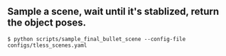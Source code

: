 ## Sample a scene, wait until it's stablized, return the object poses.
```
$ python scripts/sample_final_bullet_scene --config-file configs/tless_scenes.yaml
```

<!-- bulletwrapper
=============

**bulletwrapper is a set of extensions to pybullet (https://pybullet.org/). It includes interface classes and utility functions.**

Interface
---------

bulletwrapper provides openai-gym style interface of pybullet.

```python
sim = BulletSimulator()
sim.reset()

while True:
    sim.step()
```

bulletwrapper uses various hooks for adding dynamic components and cameras.

```python
r2d2_adder = R2D2AdderHook()
final_image_capturer = FinalImageCapturerHook()

sim = BulletSimulator(
        hooks=[
            r2d2_adder,
            final_image_capturer,
        ],

        max_sim_time = 5.,
    )

sim.reset()

while True:
    try:
        observations = sim.step()
    except StopSimulation:
        break;
```



 -->
